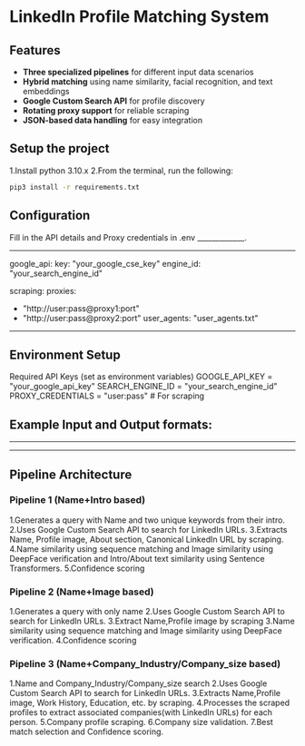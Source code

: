 # LinkedIn Profile Matching System

## Features

- **Three specialized pipelines** for different input data scenarios
- **Hybrid matching** using name similarity, facial recognition, and text embeddings
- **Google Custom Search API** for profile discovery
- **Rotating proxy support** for reliable scraping
- **JSON-based data handling** for easy integration

## Setup the project
1.Install python 3.10.x
2.From the terminal, run the following:
```bash
pip3 install -r requirements.txt
```

## Configuration
Fill in the API details and Proxy credentials in .env _____________.

---

google_api:
key: "your_google_cse_key"
engine_id: "your_search_engine_id"

scraping:
proxies:
- "http://user:pass@proxy1:port"
- "http://user:pass@proxy2:port"
user_agents: "user_agents.txt"


---




## Environment Setup
Required API Keys (set as environment variables)
GOOGLE_API_KEY = "your_google_api_key"
SEARCH_ENGINE_ID = "your_search_engine_id"
PROXY_CREDENTIALS = "user:pass" # For scraping


## Example Input and Output formats:


---





---



## Pipeline Architecture

### Pipeline 1 (Name+Intro based)
1.Generates a query with Name and two unique keywords from their intro.
2.Uses Google Custom Search API to search for LinkedIn URLs.
3.Extracts Name, Profile image, About section, Canonical LinkedIn URL by scraping.
4.Name similarity using sequence matching and Image similarity using DeepFace verification and Intro/About text similarity using Sentence Transformers.
5.Confidence scoring

### Pipeline 2 (Name+Image based)

1.Generates a query with only name
2.Uses Google Custom Search API to search for LinkedIn URLs.
3.Extract Name,Profile image by scraping
3.Name similarity using sequence matching and Image similarity using DeepFace verification.
4.Confidence scoring

### Pipeline 3 (Name+Company_Industry/Company_size based)

1.Name and Company_Industry/Company_size search
2.Uses Google Custom Search API to search for LinkedIn URLs.
3.Extracts Name,Profile image, Work History, Education, etc. by scraping.
4.Processes the scraped profiles to extract associated companies(with LinkedIn URLs) for each person.
5.Company profile scraping.
6.Company size validation.
7.Best match selection and Confidence scoring.
